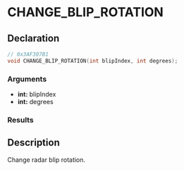 # CHANGE_BLIP_ROTATION

## Declaration
```cpp
// 0x3AF307B1
void CHANGE_BLIP_ROTATION(int blipIndex, int degrees);
```

### Arguments
- **int:** blipIndex
- **int:** degrees

### Results

## Description
Change radar blip rotation.
